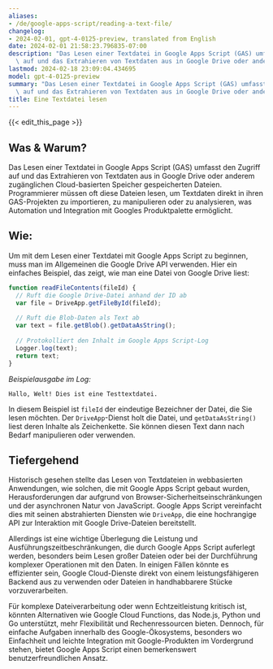 ```yaml
---
aliases:
- /de/google-apps-script/reading-a-text-file/
changelog:
- 2024-02-01, gpt-4-0125-preview, translated from English
date: 2024-02-01 21:58:23.796835-07:00
description: "Das Lesen einer Textdatei in Google Apps Script (GAS) umfasst den Zugriff\
  \ auf und das Extrahieren von Textdaten aus in Google Drive oder anderem\u2026"
lastmod: 2024-02-18 23:09:04.434695
model: gpt-4-0125-preview
summary: "Das Lesen einer Textdatei in Google Apps Script (GAS) umfasst den Zugriff\
  \ auf und das Extrahieren von Textdaten aus in Google Drive oder anderem\u2026"
title: Eine Textdatei lesen
---
```


{{< edit_this_page >}}

## Was & Warum?

Das Lesen einer Textdatei in Google Apps Script (GAS) umfasst den Zugriff auf und das Extrahieren von Textdaten aus in Google Drive oder anderem zugänglichen Cloud-basierten Speicher gespeicherten Dateien. Programmierer müssen oft diese Dateien lesen, um Textdaten direkt in ihren GAS-Projekten zu importieren, zu manipulieren oder zu analysieren, was Automation und Integration mit Googles Produktpalette ermöglicht.

## Wie:

Um mit dem Lesen einer Textdatei mit Google Apps Script zu beginnen, muss man im Allgemeinen die Google Drive API verwenden. Hier ein einfaches Beispiel, das zeigt, wie man eine Datei von Google Drive liest:

```javascript
function readFileContents(fileId) {
  // Ruft die Google Drive-Datei anhand der ID ab
  var file = DriveApp.getFileById(fileId);
  
  // Ruft die Blob-Daten als Text ab
  var text = file.getBlob().getDataAsString();
  
  // Protokolliert den Inhalt im Google Apps Script-Log
  Logger.log(text);
  return text;
}
```

*Beispielausgabe im Log:*

```
Hallo, Welt! Dies ist eine Testtextdatei.
```

In diesem Beispiel ist `fileId` der eindeutige Bezeichner der Datei, die Sie lesen möchten. Der `DriveApp`-Dienst holt die Datei, und `getDataAsString()` liest deren Inhalte als Zeichenkette. Sie können diesen Text dann nach Bedarf manipulieren oder verwenden.

## Tiefergehend

Historisch gesehen stellte das Lesen von Textdateien in webbasierten Anwendungen, wie solchen, die mit Google Apps Script gebaut wurden, Herausforderungen dar aufgrund von Browser-Sicherheitseinschränkungen und der asynchronen Natur von JavaScript. Google Apps Script vereinfacht dies mit seinen abstrahierten Diensten wie `DriveApp`, die eine hochrangige API zur Interaktion mit Google Drive-Dateien bereitstellt.

Allerdings ist eine wichtige Überlegung die Leistung und Ausführungszeitbeschränkungen, die durch Google Apps Script auferlegt werden, besonders beim Lesen großer Dateien oder bei der Durchführung komplexer Operationen mit den Daten. In einigen Fällen könnte es effizienter sein, Google Cloud-Dienste direkt von einem leistungsfähigeren Backend aus zu verwenden oder Dateien in handhabbarere Stücke vorzuverarbeiten.

Für komplexe Dateiverarbeitung oder wenn Echtzeitleistung kritisch ist, könnten Alternativen wie Google Cloud Functions, das Node.js, Python und Go unterstützt, mehr Flexibilität und Rechenressourcen bieten. Dennoch, für einfache Aufgaben innerhalb des Google-Ökosystems, besonders wo Einfachheit und leichte Integration mit Google-Produkten im Vordergrund stehen, bietet Google Apps Script einen bemerkenswert benutzerfreundlichen Ansatz.
